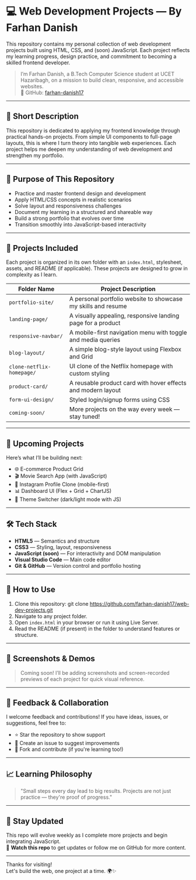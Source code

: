 # 💻 Web Development Projects — By Farhan Danish

This repository contains my personal collection of web development projects built using HTML, CSS, and (soon) JavaScript. Each project reflects my learning progress, design practice, and commitment to becoming a skilled frontend developer.

> I’m Farhan Danish, a B.Tech Computer Science student at UCET Hazaribagh, on a mission to build clean, responsive, and accessible websites.  
> 🔗 GitHub: [farhan-danish17](https://github.com/farhan-danish17)  

---

## 🧾 Short Description

This repository is dedicated to applying my frontend knowledge through practical hands-on projects. From simple UI components to full-page layouts, this is where I turn theory into tangible web experiences. Each project helps me deepen my understanding of web development and strengthen my portfolio.

---

## 🎯 Purpose of This Repository

- Practice and master frontend design and development
- Apply HTML/CSS concepts in realistic scenarios
- Solve layout and responsiveness challenges
- Document my learning in a structured and shareable way
- Build a strong portfolio that evolves over time
- Transition smoothly into JavaScript-based interactivity

---

## 📂 Projects Included

Each project is organized in its own folder with an `index.html`, stylesheet, assets, and README (if applicable). These projects are designed to grow in complexity as I learn.

| Folder Name              | Project Description                                             |
|--------------------------|------------------------------------------------------------------|
| `portfolio-site/`        | A personal portfolio website to showcase my skills and resume    |
| `landing-page/`          | A visually appealing, responsive landing page for a product      |
| `responsive-navbar/`     | A mobile-first navigation menu with toggle and media queries     |
| `blog-layout/`           | A simple blog-style layout using Flexbox and Grid               |
| `clone-netflix-homepage/`| UI clone of the Netflix homepage with custom styling             |
| `product-card/`          | A reusable product card with hover effects and modern layout     |
| `form-ui-design/`        | Styled login/signup forms using CSS                            |
| `coming-soon/`           | More projects on the way every week — stay tuned!               |

---

## 🚧 Upcoming Projects

Here’s what I’ll be building next:

- 🌐 E-commerce Product Grid
- 🎬 Movie Search App (with JavaScript)
- 📱 Instagram Profile Clone (mobile-first)
- 📊 Dashboard UI (Flex + Grid + ChartJS)
- 🎨 Theme Switcher (dark/light mode with JS)

---

## 🛠️ Tech Stack

- **HTML5** — Semantics and structure  
- **CSS3** — Styling, layout, responsiveness  
- **JavaScript (soon)** — For interactivity and DOM manipulation  
- **Visual Studio Code** — Main code editor  
- **Git & GitHub** — Version control and portfolio hosting  

---

## 🚀 How to Use

1. Clone this repository: git clone https://github.com/farhan-danish17/web-dev-projects.git
2. Navigate to any project folder.
3. Open `index.html` in your browser or run it using Live Server.
4. Read the README (if present) in the folder to understand features or structure.

---

## 📸 Screenshots & Demos

> Coming soon! I’ll be adding screenshots and screen-recorded previews of each project for quick visual reference.

---

## 🤝 Feedback & Collaboration

I welcome feedback and contributions! If you have ideas, issues, or suggestions, feel free to:
- ⭐ Star the repository to show support
- 🐛 Create an issue to suggest improvements
- 🤝 Fork and contribute (if you're learning too!)
---

## 📈 Learning Philosophy

> "Small steps every day lead to big results. Projects are not just practice — they're proof of progress."

---

## 📌 Stay Updated

This repo will evolve weekly as I complete more projects and begin integrating JavaScript.  
🔔 **Watch this repo** to get updates or follow me on GitHub for more content.

---

Thanks for visiting!  
Let's build the web, one project at a time. 🌍✨

